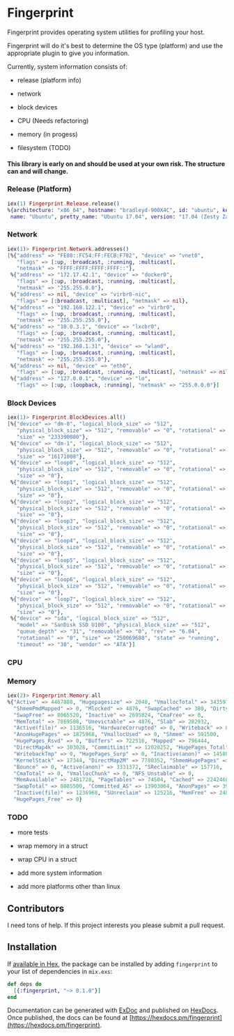 # Fingerprint

Fingerprint provides operating system utilities for profiling your host.

Fingerprint will do it's best to determine the OS type (platform) and use the appropriate plugin to give you information.

Currently, system information consists of:

* release (platform info)

* network

* block devices

* CPU (Needs refactoring)

* memory (in progess)

* filesystem (TODO)


#### This library is early on and should be used at your own risk.  The structure can and will change.


### Release (Platform)

```elixir
iex(1) Fingerprint.Release.release()
%{architecture: "x86_64", hostname: "bradleyd-900X4C", id: "ubuntu", kernel_version: "4.10.0-20-generic",
 name: "Ubuntu", pretty_name: "Ubuntu 17.04", version: "17.04 (Zesty Zapus)"}
```

### Network

```elixir
iex(1)> Fingerprint.Network.addresses()
[%{"address" => "FE80::FC54:FF:FECB:F782", "device" => "vnet0",
   "flags" => [:up, :broadcast, :running, :multicast],
   "netmask" => "FFFF:FFFF:FFFF:FFFF::"},
 %{"address" => "172.17.42.1", "device" => "docker0",
   "flags" => [:up, :broadcast, :running, :multicast],
   "netmask" => "255.255.0.0"},
 %{"address" => nil, "device" => "virbr0-nic",
   "flags" => [:broadcast, :multicast], "netmask" => nil},
 %{"address" => "192.168.122.1", "device" => "virbr0",
   "flags" => [:up, :broadcast, :running, :multicast],
   "netmask" => "255.255.255.0"},
 %{"address" => "10.0.3.1", "device" => "lxcbr0",
   "flags" => [:up, :broadcast, :running, :multicast],
   "netmask" => "255.255.255.0"},
 %{"address" => "192.168.1.31", "device" => "wlan0",
   "flags" => [:up, :broadcast, :running, :multicast],
   "netmask" => "255.255.255.0"},
 %{"address" => nil, "device" => "eth0",
   "flags" => [:up, :broadcast, :running, :multicast], "netmask" => nil},
 %{"address" => "127.0.0.1", "device" => "lo",
   "flags" => [:up, :loopback, :running], "netmask" => "255.0.0.0"}]
```

### Block Devices

```elixir
iex(1)> Fingerprint.BlockDevices.all()
[%{"device" => "dm-0", "logical_block_size" => "512",
   "physical_block_size" => "512", "removable" => "0", "rotational" => "0",
   "size" => "233390080"},
 %{"device" => "dm-1", "logical_block_size" => "512",
   "physical_block_size" => "512", "removable" => "0", "rotational" => "0",
   "size" => "16171008"},
 %{"device" => "loop0", "logical_block_size" => "512",
   "physical_block_size" => "512", "removable" => "0", "rotational" => "1",
   "size" => "0"},
 %{"device" => "loop1", "logical_block_size" => "512",
   "physical_block_size" => "512", "removable" => "0", "rotational" => "1",
   "size" => "0"},
 %{"device" => "loop2", "logical_block_size" => "512",
   "physical_block_size" => "512", "removable" => "0", "rotational" => "1",
   "size" => "0"},
 %{"device" => "loop3", "logical_block_size" => "512",
   "physical_block_size" => "512", "removable" => "0", "rotational" => "1",
   "size" => "0"},
 %{"device" => "loop4", "logical_block_size" => "512",
   "physical_block_size" => "512", "removable" => "0", "rotational" => "1",
   "size" => "0"},
 %{"device" => "loop5", "logical_block_size" => "512",
   "physical_block_size" => "512", "removable" => "0", "rotational" => "1",
   "size" => "0"},
 %{"device" => "loop6", "logical_block_size" => "512",
   "physical_block_size" => "512", "removable" => "0", "rotational" => "1",
   "size" => "0"},
 %{"device" => "loop7", "logical_block_size" => "512",
   "physical_block_size" => "512", "removable" => "0", "rotational" => "1",
   "size" => "0"},
 %{"device" => "sda", "logical_block_size" => "512",
   "model" => "SanDisk SSD U100", "physical_block_size" => "512",
   "queue_depth" => "31", "removable" => "0", "rev" => "6.04",
   "rotational" => "0", "size" => "250069680", "state" => "running",
   "timeout" => "30", "vendor" => "ATA"}]
```

### CPU

### Memory

```elixir
iex(2)> Fingerprint.Memory.all
%{"Active" => 4467888, "Hugepagesize" => 2048, "VmallocTotal" => 34359738367,
  "ShmemPmdMapped" => 0, "Mlocked" => 4876, "SwapCached" => 380, "Dirty" => 316,
  "SwapFree" => 8065520, "Inactive" => 2695824, "CmaFree" => 0,
  "MemTotal" => 7869508, "Unevictable" => 4876, "Slab" => 282932,
  "Active(file)" => 1136516, "HardwareCorrupted" => 0, "Writeback" => 0,
  "AnonHugePages" => 1875968, "VmallocUsed" => 0, "Shmem" => 591500,
  "HugePages_Rsvd" => 0, "Buffers" => 722516, "Mapped" => 796444,
  "DirectMap4k" => 303028, "CommitLimit" => 12020252, "HugePages_Total" => 0,
  "WritebackTmp" => 0, "HugePages_Surp" => 0, "Inactive(anon)" => 1458856,
  "KernelStack" => 17344, "DirectMap2M" => 7780352, "ShmemHugePages" => 0,
  "Bounce" => 0, "Active(anon)" => 3331372, "SReclaimable" => 157716,
  "CmaTotal" => 0, "VmallocChunk" => 0, "NFS_Unstable" => 0,
  "MemAvailable" => 2481728, "PageTables" => 74504, "Cached" => 2242468,
  "SwapTotal" => 8085500, "Committed_AS" => 13903064, "AnonPages" => 3972852,
  "Inactive(file)" => 1236968, "SUnreclaim" => 125216, "MemFree" => 248788,
  "HugePages_Free" => 0}
```

### TODO

* more tests

* wrap memory in a struct

* wrap CPU in a struct

* add more system information

* add more platforms other than linux

## Contributors

I need tons of help.  If this project interests you please submit a pull request.

## Installation

If [available in Hex](https://hex.pm/docs/publish), the package can be installed
by adding `fingerprint` to your list of dependencies in `mix.exs`:

```elixir
def deps do
  [{:fingerprint, "~> 0.1.0"}]
end
```

Documentation can be generated with [ExDoc](https://github.com/elixir-lang/ex_doc)
and published on [HexDocs](https://hexdocs.pm). Once published, the docs can
be found at [https://hexdocs.pm/fingerprint](https://hexdocs.pm/fingerprint).

